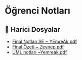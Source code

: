 # Öğrenci Notları


<!--Index-->

## 🔗 Harici Dosyalar

- [Final Notları SE ~ YEmreAk.pdf](./Final%20Notlar%C4%B1%20SE%20~%20YEmreAk.pdf)
- [Final Özeti ~ Zeynep.pdf](./Final%20%C3%96zeti%20~%20Zeynep.pdf)
- [UML notları ~Yemreak.pdf](./UML%20notlar%C4%B1%20~Yemreak.pdf)


<!--Index-->

